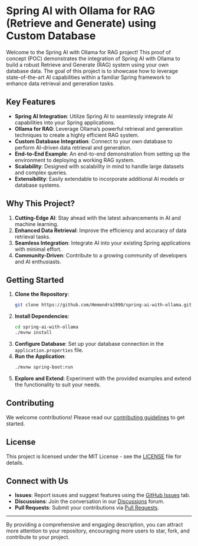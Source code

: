 
# Spring AI with Ollama for RAG (Retrieve and Generate) using Custom Database

Welcome to the Spring AI with Ollama for RAG project! This proof of concept (POC) demonstrates the integration of Spring AI with Ollama to build a robust Retrieve and Generate (RAG) system using your own database data. The goal of this project is to showcase how to leverage state-of-the-art AI capabilities within a familiar Spring framework to enhance data retrieval and generation tasks.

## Key Features

- **Spring AI Integration**: Utilize Spring AI to seamlessly integrate AI capabilities into your Spring applications.
- **Ollama for RAG**: Leverage Ollama’s powerful retrieval and generation techniques to create a highly efficient RAG system.
- **Custom Database Integration**: Connect to your own database to perform AI-driven data retrieval and generation.
- **End-to-End Example**: An end-to-end demonstration from setting up the environment to deploying a working RAG system.
- **Scalability**: Designed with scalability in mind to handle large datasets and complex queries.
- **Extensibility**: Easily extendable to incorporate additional AI models or database systems.

## Why This Project?

1. **Cutting-Edge AI**: Stay ahead with the latest advancements in AI and machine learning.
2. **Enhanced Data Retrieval**: Improve the efficiency and accuracy of data retrieval tasks.
3. **Seamless Integration**: Integrate AI into your existing Spring applications with minimal effort.
4. **Community-Driven**: Contribute to a growing community of developers and AI enthusiasts.

## Getting Started

1. **Clone the Repository**: 
   ```bash
   git clone https://github.com/Hemendra1990/spring-ai-with-ollama.git
   ```
2. **Install Dependencies**:
   ```bash
   cd spring-ai-with-ollama
   ./mvnw install
   ```
3. **Configure Database**: Set up your database connection in the `application.properties` file.
4. **Run the Application**:
   ```bash
   ./mvnw spring-boot:run
   ```
5. **Explore and Extend**: Experiment with the provided examples and extend the functionality to suit your needs.

## Contributing

We welcome contributions! Please read our [contributing guidelines](CONTRIBUTING.md) to get started.

## License

This project is licensed under the MIT License - see the [LICENSE](LICENSE) file for details.

## Connect with Us

- **Issues**: Report issues and suggest features using the [GitHub Issues](https://github.com/Hemendra1990/spring-ai-with-ollama/issues) tab.
- **Discussions**: Join the conversation in our [Discussions](https://github.com/Hemendra1990/spring-ai-with-ollama/discussions) forum.
- **Pull Requests**: Submit your contributions via [Pull Requests](https://github.com/Hemendra1990/spring-ai-with-ollama/pulls).

---

By providing a comprehensive and engaging description, you can attract more attention to your repository, encouraging more users to star, fork, and contribute to your project.
